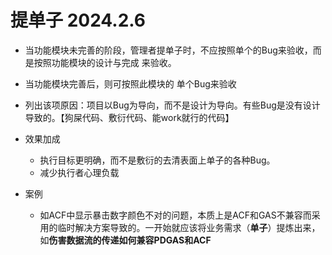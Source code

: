 # 提单子 2024.2.6
-  当功能模块未完善的阶段，管理者提单子时，不应按照单个的Bug来验收，而是按照功能模块的设计与完成 来验收。
-  当功能模块完善后，则可按照此模块的 单个Bug来验收
-  列出该项原因：项目以Bug为导向，而不是设计为导向。有些Bug是没有设计导致的。【狗屎代码、敷衍代码、能work就行的代码】
-  效果加成
    - 执行目标更明确，而不是敷衍的去清表面上单子的各种Bug。
    - 减少执行者心理负载

- 案例
   - 如ACF中显示暴击数字颜色不对的问题，本质上是ACF和GAS不兼容而采用的临时解决方案导致的。一开始就应该将业务需求（**单子**）提炼出来，如**伤害数据流的传递如何兼容PDGAS和ACF**
  
